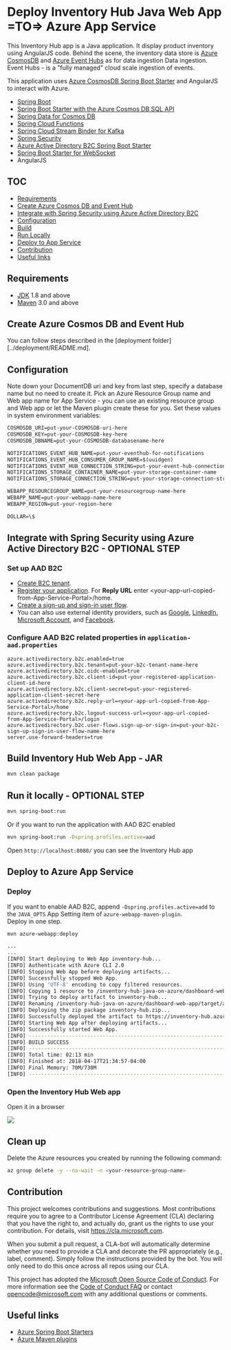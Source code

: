 # Deploy Inventory Hub Java Web App =TO=> Azure App Service

This Inventory Hub app is a Java application. It display product
inventory using AngularJS code. 
Behind the scene, the inventory data store 
is [Azure CosmosDB](https://docs.microsoft.com/en-us/azure/cosmos-db/documentdb-introduction) and
 [Azure Event Hubs](https://docs.microsoft.com/en-us/azure/event-hubs/) 
as for data ingestion Data ingestion. Event Hubs - is a 
"fully managed" cloud scale ingestion of events. 

This application uses [Azure CosmosDB Spring Boot Starter](https://github.com/Microsoft/azure-spring-boot/tree/master/azure-starters/azure-documentdb-spring-boot-starter) 
and AngularJS to interact with Azure.

- [Spring Boot]()
- [Spring Boot Starter with the Azure Cosmos DB SQL API](https://github.com/Microsoft/azure-spring-boot/)
- [Spring Data for Cosmos DB]()
- [Spring Cloud Functions]()
- [Spring Cloud Stream Binder for Kafka]()
- [Spring Security]()
- [Azure Active Directory B2C Spring Boot Starter]()
- [Spring Boot Starter for WebSocket]()
- AngularJS

## TOC

* [Requirements](#requirements)
* [Create Azure Cosmos DB and Event Hub](#create-azure-cosmos-db-and-event-hub)
* [Integrate with Spring Security using Azure Active Directory B2C](#integrate-with-spring-security-using-azure-active-directory-b2c---optional-step)
* [Configuration](#configuration)
* [Build](#build-inventory-hub-web-app---jar)
* [Run Locally](#run-it-locally---optional-step)
* [Deploy to App Service](#deploy-to-azure-app-service)
* [Contribution](#contribution)
* [Useful links](#useful-links)

## Requirements

* [JDK](http://www.oracle.com/technetwork/java/javase/downloads/jdk8-downloads-2133151.html) 1.8 and above
* [Maven](https://maven.apache.org/) 3.0 and above

## Create Azure Cosmos DB and Event Hub

You can follow steps described in the [deployment folder][../deployment/README.md].

## Configuration

Note down your DocumentDB uri and key from last step, 
specify a database name but no need to create it. Pick an 
Azure Resource Group name and Web app name for App Service - 
you can use an existing resource group and Web 
app or let the Maven plugin create these for you. 
Set these values in system environment variables:

``` txt
COSMOSDB_URI=put-your-COSMOSDB-uri-here
COSMOSDB_KEY=put-your-COSMOSDB-key-here
COSMOSDB_DBNAME=put-your-COSMOSDB-databasename-here

NOTIFICATIONS_EVENT_HUB_NAME=put-your-eventhub-for-notifications
NOTIFICATIONS_EVENT_HUB_CONSUMER_GROUP_NAME=$(uuidgen)
NOTIFICATIONS_EVENT_HUB_CONNECTION_STRING=put-your-event-hub-connection-string
NOTIFICATIONS_STORAGE_CONTAINER_NAME=put-your-storage-container-name
NOTIFICATIONS_STORAGE_CONNECTION_STRING=put-your-storage-connection-string

WEBAPP_RESOURCEGROUP_NAME=put-your-resourcegroup-name-here
WEBAPP_NAME=put-your-webapp-name-here
WEBAPP_REGION=put-your-region-here

DOLLAR=\$
```

## Integrate with Spring Security using Azure Active Directory B2C - OPTIONAL STEP

### Set up AAD B2C
- [Create B2C tenant](https://docs.microsoft.com/en-us/azure/active-directory-b2c/tutorial-create-tenant).
- [Register your application](https://docs.microsoft.com/en-us/azure/active-directory-b2c/tutorial-register-applications). For **Reply URL** enter \<your-app-url-copied-from-App-Service-Portal\>/home.
- [Create a sign-up and sign-in user flow](https://docs.microsoft.com/en-us/azure/active-directory-b2c/tutorial-create-user-flows).
- You can also use external identity providers, such as [Google](https://docs.microsoft.com/en-us/azure/active-directory-b2c/active-directory-b2c-setup-goog-app), [LinkedIn](https://docs.microsoft.com/en-us/azure/active-directory-b2c/active-directory-b2c-setup-li-app), [Microsoft Account](https://docs.microsoft.com/en-us/azure/active-directory-b2c/active-directory-b2c-setup-msa-app), and [Facebook](https://docs.microsoft.com/en-us/azure/active-directory-b2c/active-directory-b2c-setup-fb-app).

### Configure AAD B2C related properties in `application-aad.properties`
   ```properties
azure.activedirectory.b2c.enabled=true
azure.activedirectory.b2c.tenant=put-your-b2c-tenant-name-here
azure.activedirectory.b2c.oidc-enabled=true
azure.activedirectory.b2c.client-id=put-your-registered-application-client-id-here
azure.activedirectory.b2c.client-secret=put-your-registered-application-client-secret-here
azure.activedirectory.b2c.reply-url=<your-app-url-copied-from-App-Service-Portal>/home
azure.activedirectory.b2c.logout-success-url=<your-app-url-copied-from-App-Service-Portal>/login
azure.activedirectory.b2c.user-flows.sign-up-or-sign-in=put-your-b2c-sign-up-sign-in-user-flow-name-here
server.use-forward-headers=true
   ```

## Build Inventory Hub Web App - JAR

```bash
mvn clean package
```

## Run it locally - OPTIONAL STEP

```bash
mvn spring-boot:run
```

Or if you want to run the application with AAD B2C enabled
```bash
mvn spring-boot:run -Dspring.profiles.active=aad
```

Open `http://localhost:8080/` you can see the Inventory Hub app

## Deploy to Azure App Service

### Deploy

If you want to enable AAD B2C, append `-Dspring.profiles.active=add` to the `JAVA_OPTS` App Setting item of `azure-webapp-maven-plugin`.  
Deploy in one step.

```bash
mvn azure-webapp:deploy
```

```bash
...
...
[INFO] Start deploying to Web App inventory-hub...
[INFO] Authenticate with Azure CLI 2.0
[INFO] Stopping Web App before deploying artifacts...
[INFO] Successfully stopped Web App.
[INFO] Using 'UTF-8' encoding to copy filtered resources.
[INFO] Copying 1 resource to /inventory-hub-java-on-azure/dashboard-web-app/target/azure-webapp/inventory-hub
[INFO] Trying to deploy artifact to inventory-hub...
[INFO] Renaming /inventory-hub-java-on-azure/dashboard-web-app/target/azure-webapp/inventory-hub/inventory-hub-1.0-SNAPSHOT.jar to app.jar
[INFO] Deploying the zip package inventory-hub.zip...
[INFO] Successfully deployed the artifact to https://inventory-hub.azurewebsites.net
[INFO] Starting Web App after deploying artifacts...
[INFO] Successfully started Web App.
[INFO] ------------------------------------------------------------------------
[INFO] BUILD SUCCESS
[INFO] ------------------------------------------------------------------------
[INFO] Total time: 02:13 min
[INFO] Finished at: 2018-04-17T21:34:57-04:00
[INFO] Final Memory: 70M/730M
[INFO] ------------------------------------------------------------------------
```


### Open the Inventory Hub Web app

Open it in a browser

![](./media/inventory-hub-app.jpg)

## Clean up

Delete the Azure resources you created by running the following command:

```bash
az group delete -y --no-wait -n <your-resource-group-name>
```

## Contribution

This project welcomes contributions and suggestions.  Most contributions require you to agree to a
Contributor License Agreement (CLA) declaring that you have the right to, and actually do, grant us
the rights to use your contribution. For details, visit https://cla.microsoft.com.

When you submit a pull request, a CLA-bot will automatically determine whether you need to provide
a CLA and decorate the PR appropriately (e.g., label, comment). Simply follow the instructions
provided by the bot. You will only need to do this once across all repos using our CLA.

This project has adopted the [Microsoft Open Source Code of Conduct](https://opensource.microsoft.com/codeofconduct/).
For more information see the [Code of Conduct FAQ](https://opensource.microsoft.com/codeofconduct/faq/) or
contact [opencode@microsoft.com](mailto:opencode@microsoft.com) with any additional questions or comments.

## Useful links
- [Azure Spring Boot Starters](https://github.com/Microsoft/azure-spring-boot)
- [Azure Maven plugins](https://github.com/Microsoft/azure-maven-plugins)
